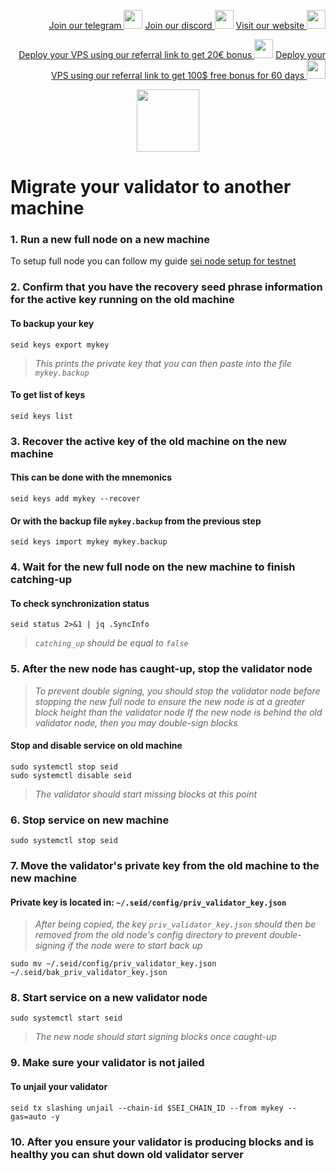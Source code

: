 <p style="font-size:14px" align="right">
<a href="https://t.me/kjnotes" target="_blank">Join our telegram <img src="https://user-images.githubusercontent.com/50621007/183283867-56b4d69f-bc6e-4939-b00a-72aa019d1aea.png" width="30"/></a>
<a href="https://discord.gg/fRVzvPBh" target="_blank">Join our discord <img src="https://user-images.githubusercontent.com/50621007/176236430-53b0f4de-41ff-41f7-92a1-4233890a90c8.png" width="30"/></a>
<a href="https://kjnodes.com/" target="_blank">Visit our website <img src="https://user-images.githubusercontent.com/50621007/168689709-7e537ca6-b6b8-4adc-9bd0-186ea4ea4aed.png" width="30"/></a>
</p>

<p style="font-size:14px" align="right">
<a href="https://hetzner.cloud/?ref=y8pQKS2nNy7i" target="_blank">Deploy your VPS using our referral link to get 20€ bonus <img src="https://user-images.githubusercontent.com/50621007/174612278-11716b2a-d662-487e-8085-3686278dd869.png" width="30"/></a>
<a href="https://m.do.co/c/17b61545ca3a" target="_blank">Deploy your VPS using our referral link to get 100$ free bonus for 60 days <img src="https://user-images.githubusercontent.com/50621007/183284313-adf81164-6db4-4284-9ea0-bcb841936350.png" width="30"/></a>
</p>

<p align="center">
  <img height="100" height="auto" src="https://user-images.githubusercontent.com/50621007/169664551-39020c2e-fa95-483b-916b-c52ce4cb907c.png">
</p>

# Migrate your validator to another machine

### 1. Run a new full node on a new machine
To setup full node you can follow my guide [sei node setup for testnet](https://github.com/kj89/testnet_manuals/blob/main/sei/README.md)

### 2. Confirm that you have the recovery seed phrase information for the active key running on the old machine

#### To backup your key
```
seid keys export mykey
```
> _This prints the private key that you can then paste into the file `mykey.backup`_

#### To get list of keys
```
seid keys list
```

### 3. Recover the active key of the old machine on the new machine

#### This can be done with the mnemonics
```
seid keys add mykey --recover
```

#### Or with the backup file `mykey.backup` from the previous step
```
seid keys import mykey mykey.backup
```

### 4. Wait for the new full node on the new machine to finish catching-up

#### To check synchronization status
```
seid status 2>&1 | jq .SyncInfo
```
> _`catching_up` should be equal to `false`_

### 5. After the new node has caught-up, stop the validator node

> _To prevent double signing, you should stop the validator node before stopping the new full node to ensure the new node is at a greater block height than the validator node_
> _If the new node is behind the old validator node, then you may double-sign blocks_

#### Stop and disable service on old machine
```
sudo systemctl stop seid
sudo systemctl disable seid
```
> _The validator should start missing blocks at this point_

### 6. Stop service on new machine
```
sudo systemctl stop seid
```

### 7. Move the validator's private key from the old machine to the new machine
#### Private key is located in: `~/.seid/config/priv_validator_key.json`

> _After being copied, the key `priv_validator_key.json` should then be removed from the old node's config directory to prevent double-signing if the node were to start back up_
```
sudo mv ~/.seid/config/priv_validator_key.json ~/.seid/bak_priv_validator_key.json
```

### 8. Start service on a new validator node
```
sudo systemctl start seid
```
> _The new node should start signing blocks once caught-up_

### 9. Make sure your validator is not jailed
#### To unjail your validator
```
seid tx slashing unjail --chain-id $SEI_CHAIN_ID --from mykey --gas=auto -y
```

### 10. After you ensure your validator is producing blocks and is healthy you can shut down old validator server
